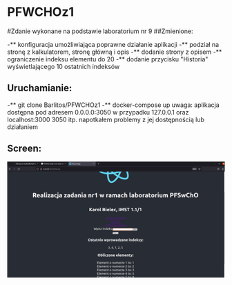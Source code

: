 # PFWCHOz1
#Zdanie wykonane na podstawie laboratorium nr 9
##Zmienione:
      
-** konfiguracja umożliwiająca poprawne działanie aplikacji
-** podział na  stronę z kalkulatorem, stronę główną i opis
-** dodanie strony z opisem
-** ograniczenie indeksu elementu do 20
-** dodanie przycisku "Historia" wyświetlającego 10 ostatnich indeksów
      
## Uruchamianie:
      
-** git clone Barlitos/PFWCHOz1
-** docker-compose up
uwaga: aplikacja dostępna pod adresem 0.0.0.0:3050
w przypadku 127.0.0.1 oraz localhost:3000 3050 itp. napotkałem problemy z jej dostępnością
lub działaniem 
      
## Screen:
![image](screen.png)
